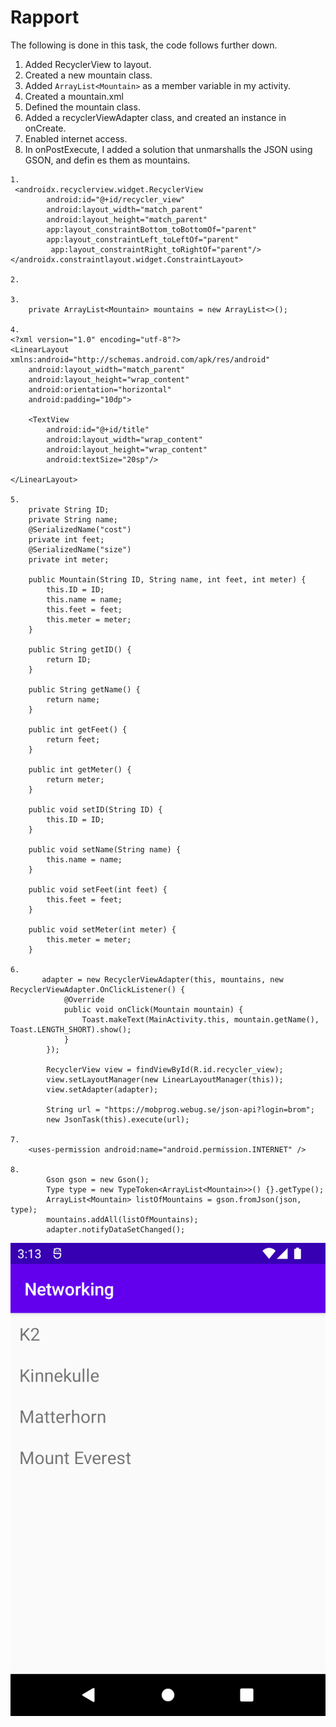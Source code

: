
# Rapport

The following is done in this task, the code follows further down.

1. Added RecyclerView to layout.
2. Created a new mountain class.
3. Added `ArrayList<Mountain>` as a member variable in my activity.
4. Created a mountain.xml 
5. Defined the mountain class.
6. Added a recyclerViewAdapter class, and created an instance in onCreate.
7. Enabled internet access.
8. In onPostExecute, I added a solution that unmarshalls the JSON using GSON, and defin
es them as mountains.

```
1.
 <androidx.recyclerview.widget.RecyclerView
        android:id="@+id/recycler_view"
        android:layout_width="match_parent"
        android:layout_height="match_parent"
        app:layout_constraintBottom_toBottomOf="parent"
        app:layout_constraintLeft_toLeftOf="parent"
         app:layout_constraintRight_toRightOf="parent"/>
</androidx.constraintlayout.widget.ConstraintLayout>

2. 

3.
    private ArrayList<Mountain> mountains = new ArrayList<>();

4. 
<?xml version="1.0" encoding="utf-8"?>
<LinearLayout xmlns:android="http://schemas.android.com/apk/res/android"
    android:layout_width="match_parent"
    android:layout_height="wrap_content"
    android:orientation="horizontal"
    android:padding="10dp">

    <TextView
        android:id="@+id/title"
        android:layout_width="wrap_content"
        android:layout_height="wrap_content"
        android:textSize="20sp"/>

</LinearLayout>

5. 
    private String ID;
    private String name;
    @SerializedName("cost")
    private int feet;
    @SerializedName("size")
    private int meter;

    public Mountain(String ID, String name, int feet, int meter) {
        this.ID = ID;
        this.name = name;
        this.feet = feet;
        this.meter = meter;
    }

    public String getID() {
        return ID;
    }

    public String getName() {
        return name;
    }

    public int getFeet() {
        return feet;
    }

    public int getMeter() {
        return meter;
    }

    public void setID(String ID) {
        this.ID = ID;
    }

    public void setName(String name) {
        this.name = name;
    }

    public void setFeet(int feet) {
        this.feet = feet;
    }

    public void setMeter(int meter) {
        this.meter = meter;
    }
    
6. 
       adapter = new RecyclerViewAdapter(this, mountains, new RecyclerViewAdapter.OnClickListener() {
            @Override
            public void onClick(Mountain mountain) {
                Toast.makeText(MainActivity.this, mountain.getName(), Toast.LENGTH_SHORT).show();
            }
        });

        RecyclerView view = findViewById(R.id.recycler_view);
        view.setLayoutManager(new LinearLayoutManager(this));
        view.setAdapter(adapter);

        String url = "https://mobprog.webug.se/json-api?login=brom";
        new JsonTask(this).execute(url);
        
7. 
    <uses-permission android:name="android.permission.INTERNET" />

8.
        Gson gson = new Gson();
        Type type = new TypeToken<ArrayList<Mountain>>() {}.getType();
        ArrayList<Mountain> listOfMountains = gson.fromJson(json, type);
        mountains.addAll(listOfMountains);
        adapter.notifyDataSetChanged();
```

![](Screenshot_20240425_151319.png)

